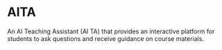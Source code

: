 # AITA
An AI Teaching Assistant (AI TA) that provides an interactive platform for students to ask questions and receive guidance on course materials.
